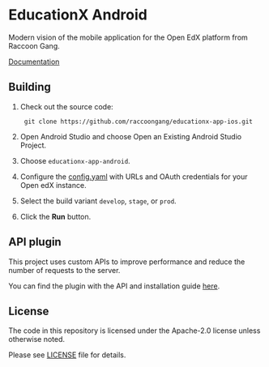 # EducationX Android

Modern vision of the mobile application for the Open EdX platform from Raccoon Gang.

[Documentation](Documentation/Documentation.md)

## Building
1. Check out the source code:

        git clone https://github.com/raccoongang/educationx-app-ios.git

2. Open Android Studio and choose Open an Existing Android Studio Project.

3. Choose ``educationx-app-android``.

4. Configure the [config.yaml](config.yaml) with URLs and OAuth credentials for your Open edX instance.

5. Select the build variant ``develop``, ``stage``, or ``prod``.

6. Click the **Run** button.

## API plugin
This project uses custom APIs to improve performance and reduce the number of requests to the server.

You can find the plugin with the API and installation guide [here](https://github.com/raccoongang/mobile-api-extensions).

## License
The code in this repository is licensed under the Apache-2.0 license unless otherwise noted.

Please see [LICENSE](https://github.com/raccoongang/educationx-app-android/blob/main/LICENSE) file for details.
